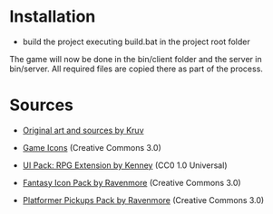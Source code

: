 
Installation
================

- build the project executing build.bat in the project root folder

The game will now be done in the bin/client folder and the server in bin/server.
All required files are copied there as part of the process.


Sources
================
* [Original art and sources by Kruv](http://www.kruv.net/)

* [Game Icons](http://game-icons.net/)
  (Creative Commons 3.0)

* [UI Pack: RPG Extension by Kenney](http://opengameart.org/content/ui-pack-rpg-extension)
  (CC0 1.0 Universal)

* [Fantasy Icon Pack by Ravenmore](http://opengameart.org/content/fantasy-icon-pack-by-ravenmore-20)
  (Creative Commons 3.0)

* [Platformer Pickups Pack by Ravenmore](http://opengameart.org/content/platformer-pickups-pack)
  (Creative Commons 3.0)